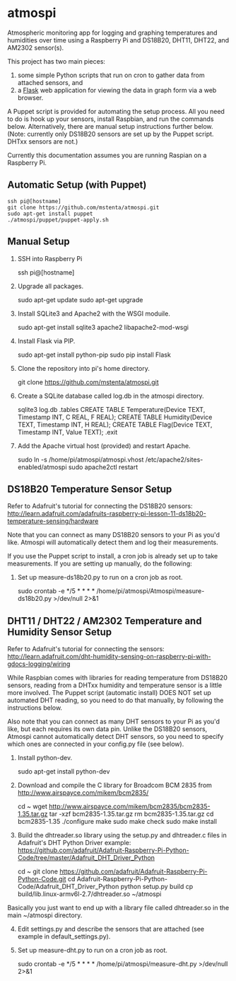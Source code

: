 atmospi
=======

Atmospheric monitoring app for logging and graphing temperatures and humidities over time using a Raspberry Pi and DS18B20, DHT11, DHT22, and AM2302 sensor(s).

This project has two main pieces:

1. some simple Python scripts that run on cron to gather data from attached sensors, and
2. a [Flask](http://flask.pocoo.org) web application for viewing the data in graph form via a web browser.

A Puppet script is provided for automating the setup process. All you need to do is hook up your sensors, install Raspbian, and run the commands below. Alternatively, there are manual setup instructions further below. (Note: currently only DS18B20 sensors are set up by the Puppet script. DHTxx sensors are not.)

Currently this documentation assumes you are running Raspian on a Raspberry Pi.

Automatic Setup (with Puppet)
-------------------------------

    ssh pi@[hostname]
    git clone https://github.com/mstenta/atmospi.git
    sudo apt-get install puppet
    ./atmospi/puppet/puppet-apply.sh

Manual Setup
------------

1) SSH into Raspberry Pi

    ssh pi@[hostname]

2) Upgrade all packages.

    sudo apt-get update
    sudo apt-get upgrade

3) Install SQLite3 and Apache2 with the WSGI moduile.

    sudo apt-get install sqlite3 apache2 libapache2-mod-wsgi

4) Install Flask via PIP.

    sudo apt-get install python-pip
    sudo pip install Flask

5) Clone the repository into pi's home directory.

    git clone https://github.com/mstenta/atmospi.git

6) Create a SQLite database called log.db in the atmospi directory.

    sqlite3 log.db
    .tables
    CREATE TABLE Temperature(Device TEXT, Timestamp INT, C REAL, F REAL);
    CREATE TABLE Humidity(Device TEXT, Timestamp INT, H REAL);
    CREATE TABLE Flag(Device TEXT, Timestamp INT, Value TEXT);
    .exit

7) Add the Apache virtual host (provided) and restart Apache.

    sudo ln -s /home/pi/atmospi/atmospi.vhost /etc/apache2/sites-enabled/atmospi
    sudo apache2ctl restart

DS18B20 Temperature Sensor Setup
--------------------------------

Refer to Adafruit's tutorial for connecting the DS18B20 sensors: http://learn.adafruit.com/adafruits-raspberry-pi-lesson-11-ds18b20-temperature-sensing/hardware

Note that you can connect as many DS18B20 sensors to your Pi as you'd like. Atmospi will automatically detect them and log their measurements.

If you use the Puppet script to install, a cron job is already set up to take measurements. If you are setting up manually, do the following:

1) Set up measure-ds18b20.py to run on a cron job as root.

    sudo crontab -e
    */5 * * * * /home/pi/atmospi/Atmospi/measure-ds18b20.py >/dev/null 2>&1

DHT11 / DHT22 / AM2302 Temperature and Humidity Sensor Setup
------------------------------------------------------------

Refer to Adafruit's tutorial for connecting the sensors: http://learn.adafruit.com/dht-humidity-sensing-on-raspberry-pi-with-gdocs-logging/wiring

While Raspbian comes with libraries for reading temperature from DS18B20 sensors, reading from a DHTxx humidity and temperature sensor is a little more involved. The Puppet script (automatic install) DOES NOT set up automated DHT reading, so you need to do that manually, by following the instructions below.

Also note that you can connect as many DHT sensors to your Pi as you'd like, but each requires its own data pin. Unlike the DS18B20 sensors, Atmospi cannot automatically detect DHT sensors, so you need to specify which ones are connected in your config.py file (see below).

1) Install python-dev.

    sudo apt-get install python-dev

2) Download and compile the C library for Broadcom BCM 2835 from http://www.airspayce.com/mikem/bcm2835/

    cd ~
    wget http://www.airspayce.com/mikem/bcm2835/bcm2835-1.35.tar.gz
    tar -xzf bcm2835-1.35.tar.gz
    rm bcm2835-1.35.tar.gz
    cd bcm2835-1.35
    ./configure
    make
    sudo make check
    sudo make install

3) Build the dhtreader.so library using the setup.py and dhtreader.c files in Adafruit's DHT Python Driver example: https://github.com/adafruit/Adafruit-Raspberry-Pi-Python-Code/tree/master/Adafruit_DHT_Driver_Python

    cd ~
    git clone https://github.com/adafruit/Adafruit-Raspberry-Pi-Python-Code.git
    cd Adafruit-Raspberry-Pi-Python-Code/Adafruit_DHT_Driver_Python
    python setup.py build
    cp build/lib.linux-armv6l-2.7/dhtreader.so ~/atmospi

Basically you just want to end up with a library file called dhtreader.so in the main ~/atmospi directory.

4) Edit settings.py and describe the sensors that are attached (see example in default_settings.py).

5) Set up measure-dht.py to run on a cron job as root.

    sudo crontab -e
    */5 * * * * /home/pi/atmospi/measure-dht.py >/dev/null 2>&1

